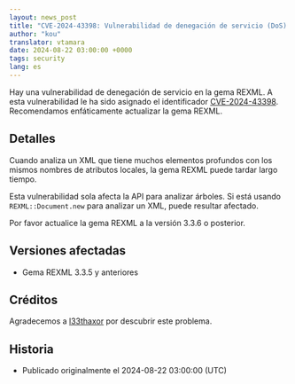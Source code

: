 ```yaml
---
layout: news_post
title: "CVE-2024-43398: Vulnerabilidad de denegación de servicio (DoS) en REXML"
author: "kou"
translator: vtamara
date: 2024-08-22 03:00:00 +0000
tags: security
lang: es
---
```


Hay una vulnerabilidad de denegación de servicio en la gema REXML.
A esta vulnerabilidad le ha sido asignado el identificador
[CVE-2024-43398](https://www.cve.org/CVERecord?id=CVE-2024-43398).
Recomendamos enfáticamente actualizar la gema REXML.

## Detalles

Cuando analiza un XML que tiene muchos elementos profundos con los
mismos nombres de atributos locales, la gema REXML puede tardar
largo tiempo.

Esta vulnerabilidad  sola afecta la API para analizar árboles.
Si está usando `REXML::Document.new`  para analizar un XML, puede
resultar afectado.

Por favor actualice la gema REXML a la versión 3.3.6 o posterior.

## Versiones afectadas

* Gema REXML 3.3.5 y anteriores

## Créditos

Agradecemos a [l33thaxor](https://hackerone.com/l33thaxor) por descubrir
este problema.

## Historia

* Publicado originalmente el 2024-08-22 03:00:00 (UTC)
